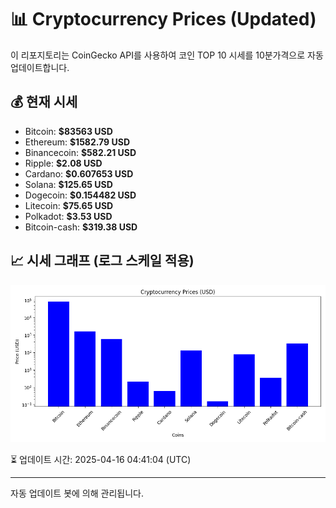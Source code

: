 
# 📊 Cryptocurrency Prices (Updated)

이 리포지토리는 CoinGecko API를 사용하여 코인 TOP 10 시세를 10분가격으로 자동 업데이트합니다.

## 💰 현재 시세
- Bitcoin: **$83563 USD**
- Ethereum: **$1582.79 USD**
- Binancecoin: **$582.21 USD**
- Ripple: **$2.08 USD**
- Cardano: **$0.607653 USD**
- Solana: **$125.65 USD**
- Dogecoin: **$0.154482 USD**
- Litecoin: **$75.65 USD**
- Polkadot: **$3.53 USD**
- Bitcoin-cash: **$319.38 USD**

## 📈 시세 그래프 (로그 스케일 적용)
![Crypto Prices](crypto_prices.png)

⏳ 업데이트 시간: 2025-04-16 04:41:04 (UTC)

---
자동 업데이트 봇에 의해 관리됩니다.
